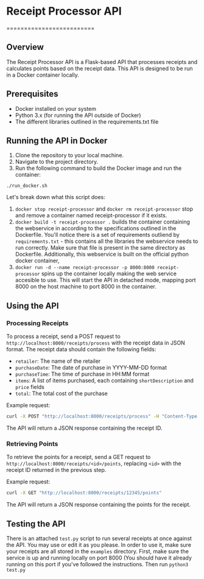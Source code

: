 # Receipt Processor API

=========================

## Overview

The Receipt Processor API is a Flask-based API that processes receipts and calculates points based on the receipt data. This API is designed to be run in a Docker container locally.

## Prerequisites

- Docker installed on your system
- Python 3.x (for running the API outside of Docker)
- The different libraries outlined in the requirements.txt file

## Running the API in Docker

1. Clone the repository to your local machine.
2. Navigate to the project directory.
3. Run the following command to build the Docker image and run the container:

`./run_docker.sh`

Let's break down what this script does:

1.  `docker stop receipt-processor` and `docker rm receipt-processor` stop and remove a container named receipt-processor if it exists.
2.  `docker build -t receipt-processor .` builds the container containing the webservice in according to the specifications outlined in the Dockerfile. You'll notice there is a set of requirements outliend by `requirements.txt` - this contains all the libraries the webservice needs to run correctly. Make sure that file is present in the same directory as Dockerfile. Additionally, this webservice is built on the official python docker container,
3.  `docker run -d --name receipt-processor -p 8000:8000 receipt-processor` spins up the container locally making the web service accesible to use. This will start the API in detached mode, mapping port 8000 on the host machine to port 8000 in the container.

## Using the API

### Processing Receipts

To process a receipt, send a POST request to `http://localhost:8000/receipts/process` with the receipt data in JSON format. The receipt data should contain the following fields:

- `retailer`: The name of the retailer
- `purchaseDate`: The date of purchase in YYYY-MM-DD format
- `purchaseTime`: The time of purchase in HH:MM format
- `items`: A list of items purchased, each containing `shortDescription` and `price` fields
- `total`: The total cost of the purchase

Example request:

```bash
curl -X POST "http://localhost:8000/receipts/process" -H "Content-Type: application/json" -d '{"retailer": "Target", "purchaseDate": "2022-01-01", "purchaseTime": "13:01", "items": [{"shortDescription": "Mountain Dew 12PK", "price": "6.49"}], "total": "6.49"}'
```

The API will return a JSON response containing the receipt ID.

### Retrieving Points

To retrieve the points for a receipt, send a GET request to `http://localhost:8000/receipts/<id>/points`, replacing `<id>` with the receipt ID returned in the previous step.

Example request:

```bash
curl -X GET "http://localhost:8000/receipts/12345/points"
```

The API will return a JSON response containing the points for the receipt.

## Testing the API

There is an attached `test.py` script to run several receipts at once against the API. You may use or edit it as you please. In order to use it, make sure your receipts are all stored in the `examples` directory. First, make sure the service is up and running locally on port 8000 (You should have it already running on this port if you've followed the instructions. Then run `python3 test.py`
